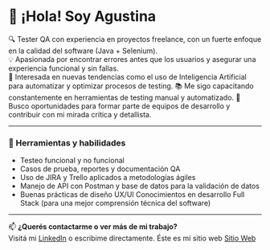 #  👋 ¡Hola! Soy Agustina

🔍 Tester QA con experiencia en proyectos freelance, con un fuerte enfoque en la calidad del software (Java + Selenium).  
💡 Apasionada por encontrar errores antes que los usuarios y asegurar una experiencia funcional y sin fallas.  
🚀 Interesada en nuevas tendencias como el uso de Inteligencia Artificial para automatizar y optimizar procesos de testing.
📚 Me sigo capacitando constantemente en herramientas de testing manual y automatizado. 
🎯 Busco oportunidades para formar parte de equipos de desarrollo y contribuir con mi mirada crítica y detallista.

---

### 🧰 Herramientas y habilidades
- Testeo funcional y no funcional  
- Casos de prueba, reportes y documentación QA  
- Uso de JIRA y Trello aplicados a metodologías ágiles   
- Manejo de API con Postman y base de datos para la validación de datos
- Buenas prácticas de diseño UX/UI Conocimientos en desarrollo Full Stack (para una mejor comprensión técnica del software)


---

📫 **¿Querés contactarme o ver más de mi trabajo?**  
Visitá mi [LinkedIn](https://www.linkedin.com/in/agustinagimenez2/) o escribime directamente.
Éste es mi sitio web [Sitio Web](https://agustinagmz.github.io/)

<!--
**AgustinaGmz/AgustinaGmz** is a ✨ _special_ ✨ repository because its `README.md` (this file) appears on your GitHub profile.

Here are some ideas to get you started:

- 🔭 I’m currently working on ...
- 🌱 I’m currently learning ...
- 👯 I’m looking to collaborate on ...
- 🤔 I’m looking for help with ...
- 💬 Ask me about ...
- 📫 How to reach me: ...
- 😄 Pronouns: ...
- ⚡ Fun fact: ...
-->
